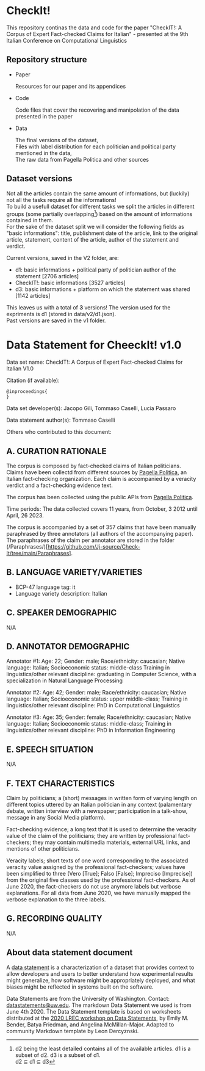 # CheckIt!

This repository continas the data and code for the paper "CheckIT!: A Corpus of Expert Fact-checked Claims for Italian" - presented at the 9th Italian Conference on Computational Linguistics

## Repository structure
- Paper

  Resources for our paper and its appendices
- Code
  
  Code files that cover the recovering and manipolation of the data presented in the paper
- Data

  The final versions of the dataset,<br>Files with label distribution for each politician and political party mentioned in the data,<br>The raw data from Pagella Politica and other sources

## Dataset versions
Not all the articles contain the same amount of informations, but (luckily) not all the tasks require all the informations!<br>To build a usefull dataset for different tasks we split the articles in different groups (some partially overlapping[^1]) based on the amount of informations contained in them.<br>For the sake of the dataset split we will consider the following fields as "basic informations": title, publishment date of the article, link to the original article, statement, content of the article, author of the statement and verdict.

Current versions, saved in the V2 folder, are:
- d1: basic informations + political party of politician author of the statement [2706 articles]
- CheckIT!: basic informations [3527 articles]
- d3: basic informations + platform on which the statement was shared [1142 articles]

This leaves us with a total of **3** versions! The version used for the expriments is d1 (stored in data/v2/d1.json).<br>
Past versions are saved in the v1 folder.

# Data Statement for CheeckIt! v1.0

Data set name: CheckIT!: A Corpus of Expert Fact-checked Claims for Italian V1.0

Citation (if available):

```
@inproceedings{
}
```

Data set developer(s): Jacopo Gili, Tommaso Caselli, Lucia Passaro

Data statement author(s): Tommaso Caselli

Others who contributed to this document: 


## A. CURATION RATIONALE 

The corpus is composed by fact-checked claims of Italian politicians. Claims have been collectd from different sources by [Pagella Politica](https://pagellapolitica.it), an Italian fact-checking organization. Each claim is accompanied by a veracity verdict and a fact-checking evidence text. 

The corpus has been collected using the public APIs from [Pagella Politica](https://pagellapolitica.it). 

Time periods: The data collected covers 11 years, from October, 3 2012 until April, 26 2023.

The corpus is accompanied by a set of 357 claims that have been manually paraphrased by three annotators (all authors of the accompanying paper). The paraphrases of the claim per annotator are stored in the folder (/Paraphrases/)[https://github.com/Jj-source/Check-It/tree/main/Paraphrases].

## B. LANGUAGE VARIETY/VARIETIES

* BCP-47 language tag: it
* Language variety description: Italian

## C. SPEAKER DEMOGRAPHIC

N/A
 
## D. ANNOTATOR DEMOGRAPHIC

Annotator #1: Age: 22; Gender: male; Race/ethnicity: caucasian; Native language: Italian; Socioeconomic status: middle-class Training in linguistics/other relevant discipline: graduating in Computer Science, with a specialization in Natural Language Processing 

Annotator #2: Age: 42; Gender: male; Race/ethnicity: caucasian; Native language: Italian; Socioeconomic status: upper middle-class; Training in linguistics/other relevant discipline: PhD in Computational Linguistics

 Annotator #3: Age: 35; Gender: female; Race/ethnicity: caucasian; Native language: Italian; Socioeconomic status: middle-class; Training in linguistics/other relevant discipline: PhD in Information Engineering


## E. SPEECH SITUATION

N/A

## F. TEXT CHARACTERISTICS

Claim by politicians; a (short) messages in written form of varying length on different topics uttered by an Italian politician in any context (palamentary debate, written interview with a newspaper; participation in a talk-show, message in any Social Media platform).

Fact-checking evidence; a long text that it is used to determine the veracity value of the claim of the politicians; they are written by professional fact-checkers; they may contain multimedia materials, external URL links, and mentions of other politicians. 

Veracity labels; short texts of one word corresponding to the associated veracity value assigned by the professional fact-checkers; values have been simplified to three (Vero [True]; Falso [False]; Impreciso [Imprecise]) from the original five classes used by the professional fact-checkers. As of June 2020, the fact-checkers do not use anymore labels but verbose explanations. For all data from June 2020, we have manually mapped the verbose explanation to the three labels.

## G. RECORDING QUALITY

N/A

## About data statement document

A [data statement](https://www.aclweb.org/anthology/Q18-1041/) is a characterization of a dataset that provides context to allow developers and users to better understand how experimental results might generalize, how software might be appropriately deployed, and what biases might be reflected in systems built on the software.

Data Statements are from the University of Washington. Contact: [datastatements@uw.edu](mailto:datastatements@uw.edu). The markdown Data Statement we used is from June 4th 2020. The Data Statement template is based on worksheets distributed at the [2020 LREC workshop on Data Statements](https://sites.google.com/uw.edu/data-statements-for-nlp/), by Emily M. Bender, Batya Friedman, and Angelina McMillan-Major. Adapted to community Markdown template by Leon Dercyznski.

[^1]: d2 being the least detailed contains all of the available articles. d1 is a subset of d2. d3 is a subset of d1.<br>d2 ⊆ d1 ⊆ d3
